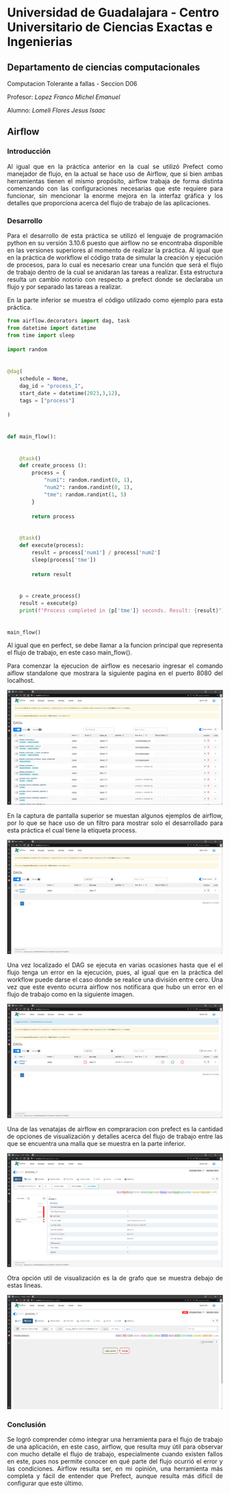# Universidad de Guadalajara - Centro Universitario de Ciencias Exactas e Ingenierias
## Departamento de ciencias computacionales
Computacion Tolerante a fallas - Seccion D06

Profesor: *Lopez Franco Michel Emanuel*

Alumno: *Lomeli Flores Jesus Isaac*

## Airflow

### Introducción

<p align="justify">
  Al igual que en la práctica anterior en la cual se utilizó Prefect como manejador de flujo, en la actual se hace uso de Airflow, que si bien ambas herramientas 
  tienen el mismo propósito, airflow trabaja de forma distinta comenzando con las configuraciones necesarias que este requiere para funcionar, sin mencionar la enorme
  mejora en la interfaz gráfica y los detalles que proporciona acerca del flujo de trabajo de las aplicaciones.
</p>


</div>

### Desarrollo

<p align="justify">
  Para el desarrollo de esta práctica se utilizó el lenguaje de programación python en su versión 3.10.6 puesto que airflow no se encontraba disponible en las 
  versiones superiores al momento de realizar la práctica. Al igual que en la práctica de workflow el código trata de simular la creación y ejecución de procesos, para
  lo cual es necesario crear una función que será el flujo de trabajo dentro de la cual se anidaran las tareas a realizar. Esta estructura resulta un cambio notorio
  con respecto a prefect donde se declaraba un flujo y por separado las tareas a realizar.
</p>


<p align="justify">
  En la parte inferior se muestra el código utilizado como ejemplo para esta práctica.
</p>


```py
from airflow.decorators import dag, task
from datetime import datetime
from time import sleep

import random


@dag(
    schedule = None,
    dag_id = "process_1",
    start_date = datetime(2023,3,12),
    tags = ["process"]

)


def main_flow():


    @task()    
    def create_process ():
        process = {
            "num1": random.randint(0, 1),
            "num2": random.randint(0, 1),
            "tme": random.randint(1, 5)
        }

        return process

    
    @task()
    def execute(process):
        result = process['num1'] / process['num2']
        sleep(process['tme'])

        return result


    p = create_process()
    result = execute(p)
    print(f"Process completed in {p['tme']} seconds. Result: {result}")


main_flow()
```


<p align="justify">
 Al igual que en perfect, se debe llamar a la funcion principal que representa el flujo de trabajo, en este caso main_flow().
</p>


<p align="justify">
 Para comenzar la ejecucion de airflow es necesario ingresar el comando aiflow standalone que mostrara la siguiente pagina en el puerto 8080 del localhost.
</p>

![Ejecución del airflow](/Imagenes/Screenshot_28.png)

<p align="justify">
 En la captura de pantalla superior se muestan algunos ejemplos de airflow, por lo que se hace uso de un filtro para mostrar solo el desarrollado para esta práctica
 el cual tiene la etiqueta process.
</p>

![Ejecución del airflow](/Imagenes/Screenshot_29.png)

<p align="justify">
 Una vez localizado el DAG se ejecuta en varias ocasiones hasta que el el flujo tenga un error en la ejecución, pues, al igual que en la práctica del workflow puede
 darse el caso donde se realice una división entre cero. Una vez que este evento ocurra airflow nos notificara que hubo un error en el flujo de trabajo como en la
 siguiente imagen.
</p>

![Ejecución del airflow](/Imagenes/Screenshot_30.png)

<p align="justify">
 Una de las venatajas de airflow en compraracion con prefect es la cantidad de opciones de visualización y detalles acerca del flujo de trabajo entre las que se 
 encuentra una malla que se muestra en la parte inferior.
</p>

![Comprobar ejecución del servicio](/Imagenes/Screenshot_31.png)

<p align="justify">
 Otra opción util de visualización es la de grafo que se muestra debajo de estas lineas.
</p>

![Comprobar ejecución del servicio](/Imagenes/Screenshot_32.png)

### Conclusión

<p align="justify">
 Se logró comprender cómo integrar una herramienta para el flujo de trabajo de una aplicación, en este caso, airflow, que resulta muy útil para observar con mucho   detalle el flujo de trabajo, especialmente cuando existen fallos en este, pues nos permite conocer en qué parte del flujo ocurrió el error y las condiciones. Airflow  resulta ser, en mi opinión, una herramienta más completa y fácil de entender que Prefect, aunque resulta más difícil de configurar que este último.
</p>
